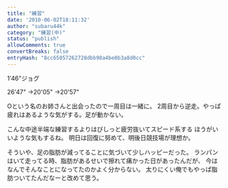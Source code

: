 ```yaml
---
title: "練習"
date: '2010-06-02T18:11:32'
author: "subaru44k"
category: "練習(中)"
status: "publish"
allowComments: true
convertBreaks: false
entryHash: "8cc65057262728dbb98a4be0b3a8d0cc"
---
```

1'46"ジョグ

26'47"
→20'05"
→20'57"

Oという名のお姉さんと出会ったので一周目は一緒に。
2周目から逆走。やっぱ疲れはあるような気がする。足が動かない。

こんな中途半端な練習するよりはびしっと疲労抜いてスピード系する
ほうがいいような気もするね。
明日は回復に努めて、明後日競技場が理想か。


そういや、足の脂肪が減ってることに気づいて少しハッピーだった。
ランパンはいて走ってる時、脂肪があるせいで擦れて痛かった日があったんだが、
今はなんでそんなことになってたのかよく分からない。
太りにくい俺でもやっぱ脂肪ついてたんだなーと改めて思う。
